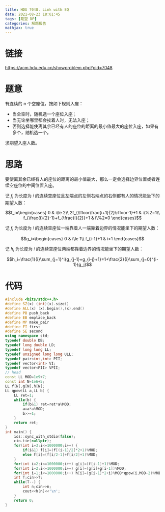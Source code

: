 ```yaml
---
title: HDU 7048. Link with EQ
date: 2021-08-23 18:01:45
tags: [期望 DP]
categories: 解题报告
mathjax: true
---
```


# 链接

<https://acm.hdu.edu.cn/showproblem.php?pid=7048>

# 题意

有连续的 n 个空座位，按如下规则入座：

- 当全空时，随机选一个座位入座；
- 当无论坐哪里都会挨着人时，无法入座；
- 否则选择能使离其余已经有人的座位的距离的最小值最大的座位入座，如果有多个，随机选一个。

求期望入座人数。

<!--more-->

# 思路

要使离其余已经有人的座位的距离的最小值最大，那么一定会选择边界位置或者连续空座位的中间位置入座。


记 $f_i$ 为长度为 $i$ 的连续空座位且左端点的左侧右端点的右侧都有人的情况能坐下的期望人数：

$$f_i=\begin{cases}
0 & i\le 2\\
2f_{\lfloor\frac{i+1}{2}\rfloor-1}+1 & i\%2=1\\
f_{\frac{i}{2}-1}+f_{\frac{i}{2}}+1 & i\%2=0
\end{cases}$$

记 $f_i$ 为长度为 $i$ 的连续空座位一端靠着人一端靠着边界的情况能坐下的期望人数：

$$g_i=\begin{cases}
0 & i\le 1\\
f_{i-1}+1 & i>1
\end{cases}$$

记 $h_i$ 为长度为 $i$ 的连续空座位两端都靠着边界的情况能坐下的期望人数：

$$h_i=\frac{1}{i}\sum_{j=1}^i{g_{j-1}+g_{i-j}+1}=1+\frac{2}{i}\sum_{j=0}^{i-1}{g_j}$$


# 代码

```cpp
#include <bits/stdc++.h>
#define SZ(x) (int)(x).size()
#define ALL(x) (x).begin(),(x).end()
#define PB push_back
#define EB emplace_back
#define MP make_pair
#define FI first
#define SE second
using namespace std;
typedef double DB;
typedef long double LD;
typedef long long LL;
typedef unsigned long long ULL;
typedef pair<int,int> PII;
typedef vector<int> VI;
typedef vector<PII> VPII;
// head
const LL MOD=1e9+7;
const int N=1e6+5;
LL f[N],g[N],h[N];
LL qpow(LL a,LL b) {
    LL ret=1;
    while(b) {
        if(b&1) ret=ret*a%MOD;
        a=a*a%MOD;
        b>>=1;
    }
    return ret;
}
int main() {
    ios::sync_with_stdio(false);
    cin.tie(nullptr);
    for(int i=3;i<=1000000;i++) {
        if(i&1) f[i]=(f[(i-1)/2]*2+1)%MOD;
        else f[i]=(f[i/2-1]+f[i/2]+1)%MOD;
    }
    for(int i=2;i<=1000000;i++) g[i]=(f[i-1]+1)%MOD;
    for(int i=2;i<=1000000;i++) g[i]=(g[i]+g[i-1])%MOD;
    for(int i=1;i<=1000000;i++) h[i]=(g[i-1]*2+i)%MOD*qpow(i,MOD-2)%MOD;
    int T;cin>>T;
    while(T--) {
        int n;cin>>n;
        cout<<h[n]<<'\n';
    }
    return 0;
}
```